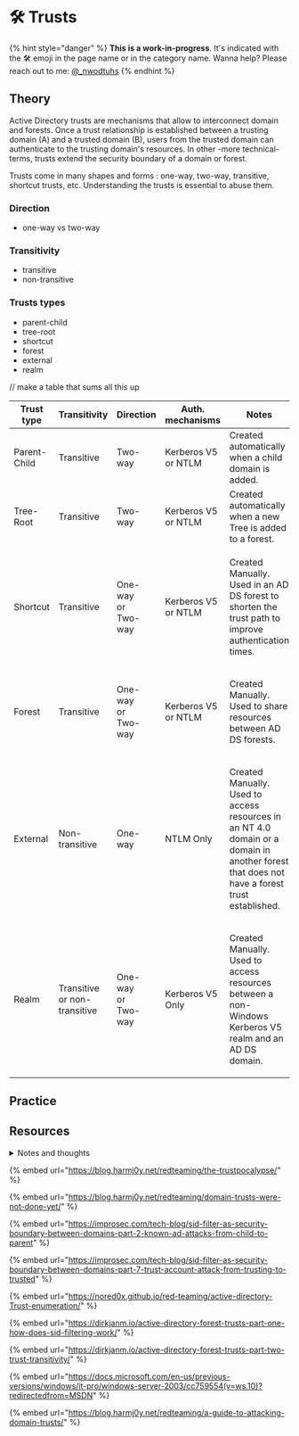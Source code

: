 # 🛠️ Trusts



{% hint style="danger" %}
**This is a work-in-progress**. It's indicated with the 🛠️ emoji in the page name or in the category name. Wanna help? Please reach out to me: [@\_nwodtuhs](https://twitter.com/\_nwodtuhs)
{% endhint %}

## Theory

Active Directory trusts are mechanisms that allow to interconnect domain and forests. Once a trust relationship is established between a trusting domain (A) and a trusted domain (B), users from the trusted domain can authenticate to the trusting domain's resources. In other -more technical- terms, trusts extend the security boundary of a domain or forest.

Trusts come in many shapes and forms : one-way, two-way, transitive, shortcut trusts, etc. Understanding the trusts is essential to abuse them.

### Direction

* one-way vs two-way

### Transitivity

* transitive
* non-transitive

### Trusts types

* parent-child
* tree-root
* shortcut
* forest
* external
* realm



// make a table that sums all this up

| Trust type   | Transitivity                 | Direction                       | Auth. mechanisms              | Notes                                                                                                                                                 |
| ------------ | ---------------------------- | ------------------------------- | ----------------------------- | ----------------------------------------------------------------------------------------------------------------------------------------------------- |
| Parent-Child | Transitive                   | Two-way                         | <p>Kerberos V5<br>or NTLM</p> | Created automatically when a child domain is added.                                                                                                   |
| Tree-Root    | Transitive                   | Two-way                         | <p>Kerberos V5<br>or NTLM</p> | Created automatically when a new Tree is added to a forest.                                                                                           |
| Shortcut     | Transitive                   | <p>One-way<br>or<br>Two-way</p> | <p>Kerberos V5<br>or NTLM</p> | <p>Created Manually.<br>Used in an AD DS forest to shorten the trust path to improve authentication times.</p>                                        |
| Forest       | Transitive                   | <p>One-way<br>or<br>Two-way</p> | <p>Kerberos V5<br>or NTLM</p> | <p>Created Manually.<br>Used to share resources between AD DS forests.</p>                                                                            |
| External     | Non-transitive               | One-way                         | NTLM Only                     | <p>Created Manually.<br>Used to access resources in an NT 4.0 domain or a domain in another forest that does not have a forest trust established.</p> |
| Realm        | Transitive or non-transitive | <p>One-way<br>or<br>Two-way</p> | Kerberos V5 Only              | <p>Created Manually.<br>Used to access resources between a non-Windows Kerberos V5 realm and an AD DS domain.</p>                                     |

## Practice



## Resources

<details>

<summary>Notes and thoughts</summary>

Access direction = !(one-way trust direction)

There are four types of Active Directory trusts available — external trusts, realm trusts, forest trusts, and shortcut trusts. ([https://techgenix.com/active-directory-trusts/](https://techgenix.com/active-directory-trusts/))

There are two main types of trusts in Microsoft Documentation : intraforest (between domains in the same forest), interforest (between two different forests)

A forest trust is a trust between two root domains in their respective forest

Trust between domains != trust between forests. The security boundary is the forest, not the domain. Elevating from domain to forest is possible while forest to another is harder.

Security Considerations for Active Directory (AD) Trusts ([https://adsecurity.org/?p=282](https://adsecurity.org/?p=282))

Forest trust ticket forging, a.k.a. enhance golden ticket from domain to access other domains in the parent forest : [https://adsecurity.org/?p=1588](https://adsecurity.org/?p=1588)&#x20;

"you can **spoof any RID >1000** group if SID history is enabled across a Forest trust! In most environments, this will allow an attacker to compromise the forest. For example the Exchange security groups, which allow for a [privilege escalation to DA](https://blog.fox-it.com/2018/04/26/escalating-privileges-with-acls-in-active-directory/) in many setups all have RIDs larger than 1000. Also many organisations will have custom groups for workstation admins or helpdesks that are given local Administrator privileges on workstations or servers." ([https://dirkjanm.io/active-directory-forest-trusts-part-one-how-does-sid-filtering-work/](https://dirkjanm.io/active-directory-forest-trusts-part-one-how-does-sid-filtering-work/))

ldapdomaindump can be used with python to dump trust information

How a domain admin of forest A could administrate a domain in forest B ? [https://social.technet.microsoft.com/Forums/windowsserver/en-US/fa4070bd-b09f-4ad2-b628-2624030c0116/forest-trust-domain-admins-to-manage-both-domains?forum=winserverDS](https://social.technet.microsoft.com/Forums/windowsserver/en-US/fa4070bd-b09f-4ad2-b628-2624030c0116/forest-trust-domain-admins-to-manage-both-domains?forum=winserverDS)

what are domains and forests [https://docs.microsoft.com/en-us/previous-versions/windows/it-pro/windows-server-2003/cc759073(v=ws.10)](https://docs.microsoft.com/en-us/previous-versions/windows/it-pro/windows-server-2003/cc759073\(v=ws.10\))

official doc on different types of trusts [https://docs.microsoft.com/en-us/previous-versions/windows/it-pro/windows-server-2003/cc736874(v=ws.10)](https://docs.microsoft.com/en-us/previous-versions/windows/it-pro/windows-server-2003/cc736874\(v=ws.10\))

types of trusts [https://blogs.msmvps.com/acefekay/tag/active-directory-trusts/](https://blogs.msmvps.com/acefekay/tag/active-directory-trusts/)

</details>

{% embed url="https://blog.harmj0y.net/redteaming/the-trustpocalypse/" %}

{% embed url="https://blog.harmj0y.net/redteaming/domain-trusts-were-not-done-yet/" %}

{% embed url="https://improsec.com/tech-blog/sid-filter-as-security-boundary-between-domains-part-2-known-ad-attacks-from-child-to-parent" %}

{% embed url="https://improsec.com/tech-blog/sid-filter-as-security-boundary-between-domains-part-7-trust-account-attack-from-trusting-to-trusted" %}

{% embed url="https://nored0x.github.io/red-teaming/active-directory-Trust-enumeration/" %}

{% embed url="https://dirkjanm.io/active-directory-forest-trusts-part-one-how-does-sid-filtering-work/" %}

{% embed url="https://dirkjanm.io/active-directory-forest-trusts-part-two-trust-transitivity/" %}

{% embed url="https://docs.microsoft.com/en-us/previous-versions/windows/it-pro/windows-server-2003/cc759554(v=ws.10)?redirectedfrom=MSDN" %}

{% embed url="https://blog.harmj0y.net/redteaming/a-guide-to-attacking-domain-trusts/" %}
